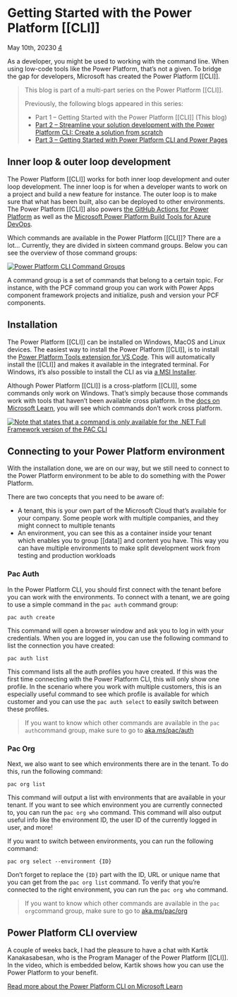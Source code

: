 # Getting Started with the Power Platform [[CLI]]

May 10th, 20230 [4](https://devblogs.microsoft.com/powerplatform/wp-login.php?redirect_to=https%3A%2F%2Fdevblogs.microsoft.com%2Fpowerplatform%2Fgetting-started-with-the-power-platform-cli%2F)

As a developer, you might be used to working with the command line. When using low-code tools like the Power Platform, that’s not a given. To bridge the gap for developers, Microsoft has created the Power Platform [[CLI]].

> This blog is part of a multi-part series on the Power Platform [[CLI]].
> 
> Previously, the following blogs appeared in this series:
> 
> - Part 1 – Getting Started with the Power Platform [[CLI]] (This blog)
> - [Part 2 – Streamline your solution development with the Power Platform CLI: Create a solution from scratch](https://devblogs.microsoft.com/powerplatform/streamline-your-solution-development-with-the-power-platform-cli-create-a-solution-from-scratch/)
> - [Part 3 – Getting Started with Power Platform CLI and Power Pages](https://devblogs.microsoft.com/powerplatform/getting-started-with-power-platform-cli-and-power-pages/)

## Inner loop & outer loop development

The Power Platform [[CLI]] works for both inner loop development and outer loop development. The inner loop is for when a developer wants to work on a project and build a new feature for instance. The outer loop is to make sure that what has been built, also can be deployed to other environments. The Power Platform [[CLI]] also powers [the GitHub Actions for Power Platform](https://aka.ms/pp/github-actions) as well as the [Microsoft Power Platform Build Tools for Azure DevOps](https://aka.ms/pp/devops).

Which commands are available in the Power Platform [[CLI]]? There are a lot… Currently, they are divided in sixteen command groups. Below you can see the overview of those command groups:

[![Power Platform CLI Command Groups](https://devblogs.microsoft.com/powerplatform/wp-content/uploads/sites/79/2023/05/pac.png)](https://devblogs.microsoft.com/powerplatform/wp-content/uploads/sites/79/2023/05/pac.png)

A command group is a set of commands that belong to a certain topic. For instance, with the PCF command group you can work with Power Apps component framework projects and initialize, push and version your PCF components.

## Installation

The Power Platform [[CLI]] can be installed on Windows, MacOS and Linux devices. The easiest way to install the Power Platform [[CLI]], is to install the [Power Platform Tools extension for VS Code](http://aka.ms/pac/docs#install-using-power-platform-tools-for-visual-studio-code). This will automatically install the [[CLI]] and makes it available in the integrated terminal. For Windows, it’s also possible to install the CLI as via [a MSI Installer](http://aka.ms/pac/docs#install-power-platform-cli-for-windows).

Although Power Platform [[CLI]] is a cross-platform [[CLI]], some commands only work on Windows. That’s simply because those commands work with tools that haven’t been available cross platform. In the [docs on Microsoft Learn](https://aka.ms/pac/docs), you will see which commands don’t work cross platform.

[![Note that states that a command is only available for the .NET Full Framework version of the PAC CLI](https://devblogs.microsoft.com/powerplatform/wp-content/uploads/sites/79/2023/05/pac-net-framework.png)](https://devblogs.microsoft.com/powerplatform/wp-content/uploads/sites/79/2023/05/pac-net-framework.png)

## Connecting to your Power Platform environment

With the installation done, we are on our way, but we still need to connect to the Power Platform environment to be able to do something with the Power Platform.

There are two concepts that you need to be aware of:

- A tenant, this is your own part of the Microsoft Cloud that’s available for your company. Some people work with multiple companies, and they might connect to multiple tenants
- An environment, you can see this as a container inside your tenant which enables you to group [[data]] and content you have. This way you can have multiple environments to make split development work from testing and production workloads

### Pac Auth

In the Power Platform CLI, you should first connect with the tenant before you can work with the environments. To connect with a tenant, we are going to use a simple command in the `pac auth` command group:

`pac auth create`

This command will open a browser window and ask you to log in with your credentials. When you are logged in, you can use the following command to list the connection you have created:

`pac auth list`

This command lists all the auth profiles you have created. If this was the first time connecting with the Power Platform CLI, this will only show one profile. In the scenario where you work with multiple customers, this is an especially useful command to see which profile is available for which customer and you can use the `pac auth select` to easily switch between these profiles.

> If you want to know which other commands are available in the `pac auth`command group, make sure to go to [aka.ms/pac/auth](https://aka.ms/pac/auth)

### Pac Org

Next, we also want to see which environments there are in the tenant. To do this, run the following command:

`pac org list`

This command will output a list with environments that are available in your tenant. If you want to see which environment you are currently connected to, you can run the `pac org who` command. This command will also output useful info like the environment ID, the user ID of the currently logged in user, and more!

If you want to switch between environments, you can run the following command:

`pac org select --environment {ID}`

Don’t forget to replace the `{ID}` part with the ID, URL or unique name that you can get from the `pac org list` command. To verify that you’re connected to the right environment, you can run the `pac org who` command.

> If you want to know which other commands are available in the `pac org`command group, make sure to go to [aka.ms/pac/org](https://aka.ms/pac/org)

## Power Platform CLI overview

A couple of weeks back, I had the pleasure to have a chat with Kartik Kanakasabesan, who is the Program Manager of the Power Platform [[CLI]]. In the video, which is embedded below, Kartik shows how you can use the Power Platform to your benefit.

[Read more about the Power Platform CLI on Microsoft Learn](https://learn.microsoft.com/power-platform/developer/cli/introduction)
